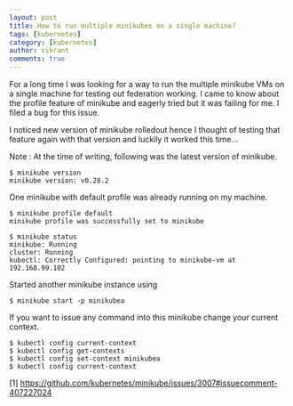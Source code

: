 ```yaml
---
layout: post
title: How to run multiple minikubes on a single machine?
tags: [kubernetes]
category: [kubernetes]
author: vikrant
comments: true
--- 
```


For a long time I was looking for a way to run the multiple minikube VMs on a single machine for testing out federation working. I came to know about the profile feature of minikube and eagerly tried but it was failing for me. I filed a bug for this issue. 

I noticed new version of minikube rolledout hence I thought of testing that feature again with that version and luckily it worked this time...

Note : At the time of writing, following was the latest version of minikube. 

~~~
$ minikube version
minikube version: v0.28.2
~~~

One minikube with default profile was already running on my machine. 

~~~
$ minikube profile default
minikube profile was successfully set to minikube

$ minikube status
minikube: Running
cluster: Running
kubectl: Correctly Configured: pointing to minikube-vm at 192.168.99.102
~~~

Started another minikube instance using 

~~~
$ minikube start -p minikubea
~~~

If you want to issue any command into this minikube change your current context.

~~~
$ kubectl config current-context
$ kubectl config get-contexts
$ kubectl config set-context minikubea
$ kubectl config current-context
~~~


[1] https://github.com/kubernetes/minikube/issues/3007#issuecomment-407227024

